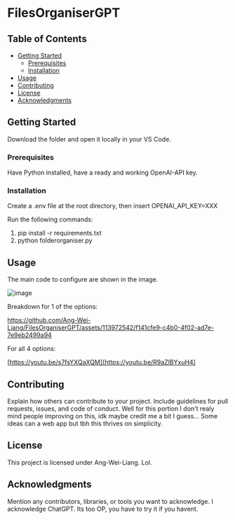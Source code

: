 # FilesOrganiserGPT


## Table of Contents

- [Getting Started](#getting-started)
  - [Prerequisites](#prerequisites)
  - [Installation](#installation)
- [Usage](#usage)
- [Contributing](#contributing)
- [License](#license)
- [Acknowledgments](#acknowledgments)

## Getting Started

Download the folder and open it locally in your VS Code.

### Prerequisites

Have Python installed, have a ready and working OpenAI-API key.

### Installation

Create a .env file at the root directory, then insert OPENAI_API_KEY=XXX

Run the following commands:
1) pip install -r requirements.txt
2) python folderorganiser.py

## Usage

The main code to configure are shown in the image.


![image](https://github.com/Ang-Wei-Liang/FilesOrganiserGPT/assets/113972542/a6e3003d-d8f0-41fb-ba01-4feb357e4778)



Breakdown for 1 of the options:

https://github.com/Ang-Wei-Liang/FilesOrganiserGPT/assets/113972542/f141cfe9-c4b0-4f02-ad7e-7e9eb2499a94


For all 4 options: 

[https://youtu.be/s7fsYXQaXQM](https://youtu.be/R9aZlBYxuH4)


## Contributing

Explain how others can contribute to your project. Include guidelines for pull requests, issues, and code of conduct.
Well for this portion I don't realy mind people improving on this, idk maybe credit me a bit I guess...
Some ideas can a web app but tbh this thrives on simplicity.

## License

This project is licensed under Ang-Wei-Liang. Lol.

## Acknowledgments

Mention any contributors, libraries, or tools you want to acknowledge. I acknowledge ChatGPT. Its too OP, you have to try it if you havent.


